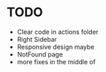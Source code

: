 # TODO

- Clear code in actions folder
- Right Sidebar
- Responsive design maybe
- NotFound page
- more fixes in the middle of
